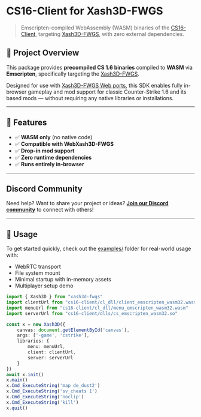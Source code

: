 # CS16-Client for Xash3D-FWGS

> Emscripten-compiled WebAssembly (WASM) binaries of the [CS16-Client](https://github.com/Velaron/cs16-client), targeting [Xash3D-FWGS](https://github.com/FWGS/xash3d-fwgs), with zero external dependencies.

## 🚀 Project Overview

This package provides **precompiled CS 1.6 binaries** compiled to **WASM** via **Emscripten**, specifically targeting the [Xash3D-FWGS](https://github.com/FWGS/xash3d-fwgs).

Designed for use with [Xash3D-FWGS Web ports](https://github.com/yohimik/webxash3d-fwgs), this SDK enables fully in-browser gameplay and mod support for classic Counter-Strike 1.6 and its based mods — without requiring any native libraries or installations.

---

## 🧱 Features

- ✅ **WASM only** (no native code)
- ✅ **Compatible with WebXash3D-FWGS**
- ✅ **Drop-in mod support**
- ✅ **Zero runtime dependencies**
- ✅ **Runs entirely in-browser**

---

## Discord Community

Need help? Want to share your project or ideas?
**[Join our Discord community](https://discord.gg/cRNGjWfTDd)** to connect with others!

---

## 🧩 Usage

To get started quickly, check out the [examples/](https://github.com/yohimik/webxash3d-fwgs/tree/main/packages/examples) folder for real-world usage with:

* WebRTC transport
* File system mount
* Minimal startup with in-memory assets
* Multiplayer setup demo

```typescript
import { Xash3D } from "xash3d-fwgs"
import clientUrl from "cs16-client/cl_dll/client_emscripten_wasm32.wasm"
import menuUrl from "cs16-client/cl_dll/menu_emscripten_wasm32.wasm"
import serverUrl from "cs16-client/dlls/cs_emscripten_wasm32.so"

const x = new Xash3D({
    canvas: document.getElementById('canvas'),
    args: ['-game', 'cstrike'],
    libraries: {
        menu: menuUrl,
        client: clientUrl,
        server: serverUrl
    }
})
await x.init()
x.main()
x.Cmd_ExecuteString('map de_dust2')
x.Cmd_ExecuteString('sv_cheats 1')
x.Cmd_ExecuteString('noclip')
x.Cmd_ExecuteString('kill')
x.quit()
```